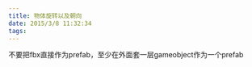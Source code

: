 ```yaml
---
title: 物体旋转以及朝向
date: 2015/3/8 11:32:34
tags:
---
```



不要把fbx直接作为prefab，至少在外面套一层gameobject作为一个prefab
